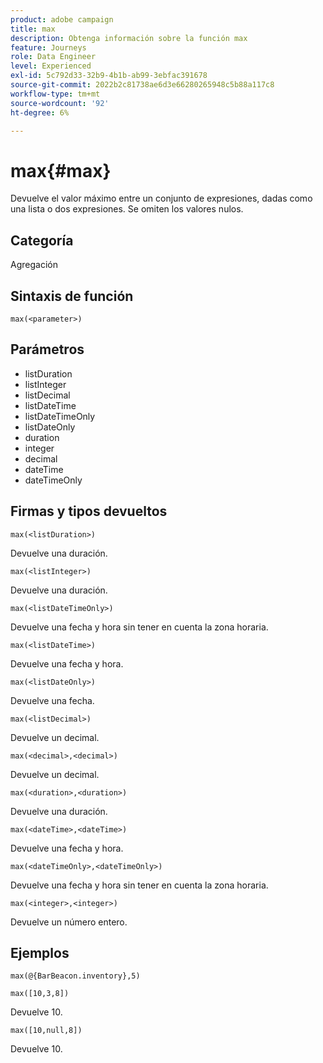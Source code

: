 ```yaml
---
product: adobe campaign
title: max
description: Obtenga información sobre la función max
feature: Journeys
role: Data Engineer
level: Experienced
exl-id: 5c792d33-32b9-4b1b-ab99-3ebfac391678
source-git-commit: 2022b2c81738ae6d3e66280265948c5b88a117c8
workflow-type: tm+mt
source-wordcount: '92'
ht-degree: 6%

---
```


# max{#max}

Devuelve el valor máximo entre un conjunto de expresiones, dadas como una lista o dos expresiones. Se omiten los valores nulos.

## Categoría

Agregación

## Sintaxis de función

`max(<parameter>)`

## Parámetros

* listDuration
* listInteger
* listDecimal
* listDateTime
* listDateTimeOnly
* listDateOnly
* duration
* integer
* decimal
* dateTime
* dateTimeOnly

## Firmas y tipos devueltos

`max(<listDuration>)`

Devuelve una duración.

`max(<listInteger>)`

Devuelve una duración.

`max(<listDateTimeOnly>)`

Devuelve una fecha y hora sin tener en cuenta la zona horaria.

`max(<listDateTime>)`

Devuelve una fecha y hora.

`max(<listDateOnly>)`

Devuelve una fecha.

`max(<listDecimal>)`

Devuelve un decimal.

`max(<decimal>,<decimal>)`

Devuelve un decimal.

`max(<duration>,<duration>)`

Devuelve una duración.

`max(<dateTime>,<dateTime>)`

Devuelve una fecha y hora.

`max(<dateTimeOnly>,<dateTimeOnly>)`

Devuelve una fecha y hora sin tener en cuenta la zona horaria.

`max(<integer>,<integer>)`

Devuelve un número entero.

## Ejemplos

`max(@{BarBeacon.inventory},5)`

`max([10,3,8])`

Devuelve 10.

`max([10,null,8])`

Devuelve 10.
